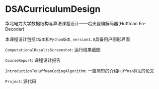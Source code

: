 # DSACurriculumDesign

华北电力大学数据结构与算法课程设计——哈夫曼编解码器(Huffman En-Decoder)

本课程设计包括`C版本`和`Python版本`, `version1.0`具备用户图形界面

`ComputationalResultsScreenshot`: 运行结果截图

`CourseReport`: 课程设计报告

`IntroductionToHuffmanCodingAlgorithm`: 一篇简短的介绍`Huffman算法`的论文

`Project`: 源代码
